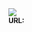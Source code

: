 <!DOCTYPE html>
<html lang="en">
<head>
  <meta charset="UTF-8">
  <meta name="viewport" content="width=device-width, initial-scale=1.0">
</head>
<body>

<div class="is-lightened mb-15px p-15px">
  <img src="https://www.codewars.com/users/BillyZane/badges/large">
    <div class="mt-15px"><b class="mr-15px">URL:</b>
  </div>
</div>
  
</body>
</html>
